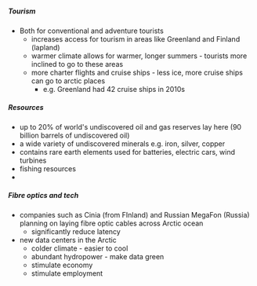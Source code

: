##### Tourism
- Both for conventional and adventure tourists
	- increases access for tourism in areas like Greenland and Finland (lapland)
	- warmer climate allows for warmer, longer summers - tourists more inclined to go to these areas
	- more charter flights and cruise ships - less ice, more cruise ships can go to arctic places 
		- e.g. Greenland had 42 cruise ships in 2010s
##### Resources
- up to 20% of world's undiscovered oil and gas reserves lay here (90 billion barrels of undiscovered oil)
- a wide variety of undiscovered minerals e.g. iron, silver, copper
- contains rare earth elements used for batteries, electric cars, wind turbines
- fishing resources
- 
##### Fibre optics and tech
- companies such as Cinia (from FInland) and Russian MegaFon (Russia) planning on laying fibre optic cables across Arctic ocean
	- significantly reduce latency
- new data centers in the Arctic
	- colder climate - easier to cool
	- abundant hydropower - make data green
	- stimulate economy
	- stimulate employment